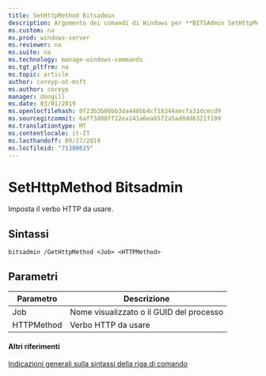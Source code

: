 ```yaml
---
title: SetHttpMethod Bitsadmin
description: Argomento dei comandi di Windows per **BITSAdmin SetHttpMethod** -imposta il verbo HTTP da usare.
ms.custom: na
ms.prod: windows-server
ms.reviewer: na
ms.suite: na
ms.technology: manage-windows-commands
ms.tgt_pltfrm: na
ms.topic: article
author: coreyp-at-msft
ms.author: coreyp
manager: dongill
ms.date: 03/01/2019
ms.openlocfilehash: 0f23b3b06bb3da448bb4cf18344aecfa31dcecd9
ms.sourcegitcommit: 6aff3d88ff22ea141a6ea6572a5ad8dd6321f199
ms.translationtype: MT
ms.contentlocale: it-IT
ms.lasthandoff: 09/27/2019
ms.locfileid: "71380615"
---
```

# <a name="bitsadmin-sethttpmethod"></a>SetHttpMethod Bitsadmin

Imposta il verbo HTTP da usare.

## <a name="syntax"></a>Sintassi

```
bitsadmin /GetHttpMethod <Job> <HTTPMethod>
```

## <a name="parameters"></a>Parametri

|Parametro|Descrizione|
|---------|-----------|
|Job|Nome visualizzato o il GUID del processo|
|HTTPMethod|Verbo HTTP da usare|

#### <a name="additional-references"></a>Altri riferimenti

[Indicazioni generali sulla sintassi della riga di comando](command-line-syntax-key.md)